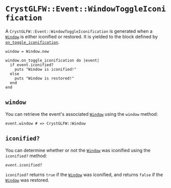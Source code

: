 # `CrystGLFW::Event::WindowToggleIconification`

A `CrystGLFW::Event::WindowToggleIconification` is generated when a [`Window`](/deep-dive/window.md) is either iconified or restored. It is yielded to the block defined by [`on_toggle_iconification`](/deep-dive/window/callbacks/on-toggle-iconification.md).

```crystal
window = Window.new

window.on_toggle_iconification do |event|
  if event.iconified?
    puts "Window is iconified!"
  else
    puts "Window is restored!"
  end
end
```

## `window`

You can retrieve the event's associated [`Window`](/deep-dive/window.md) using the `window` method:

```crystal
event.window # => CrystGLFW::Window
```

## `iconified?`

You can determine whether or not the [`Window`](/deep-dive/window.md) was iconified using the `iconified?` method:

```crystal
event.iconified?
```

`iconified?` returns `true` if the [`Window`](/deep-dive/window.md) was iconified, and returns `false` if the [`Window`](/deep-dive/window.md) was restored.
